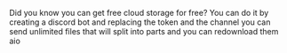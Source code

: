 Did you know you can get free cloud storage for free? You can do it by creating a discord bot and replacing the token and the channel you can send unlimited files that will split into parts and you can redownload them aio
